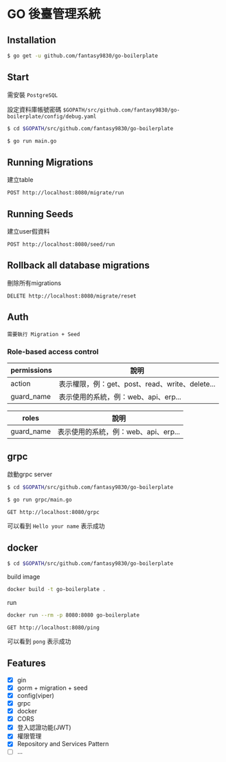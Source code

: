 # GO 後臺管理系統

## Installation
```bash
$ go get -u github.com/fantasy9830/go-boilerplate
```

## Start

需安裝 `PostgreSQL`

設定資料庫帳號密碼 `$GOPATH/src/github.com/fantasy9830/go-boilerplate/config/debug.yaml`

```bash
$ cd $GOPATH/src/github.com/fantasy9830/go-boilerplate
```

```bash
$ go run main.go
```

## Running Migrations
建立table
```http
POST http://localhost:8080/migrate/run
```

## Running Seeds
建立user假資料
```http
POST http://localhost:8080/seed/run
```

## Rollback all database migrations
刪除所有migrations
```http
DELETE http://localhost:8080/migrate/reset
```
## Auth
`需要執行 Migration + Seed`

### Role-based access control
| permissions | 說明                                            |
|-------------|-------------------------------------------------|
| action      | 表示權限，例：get、post、read、write、delete... |
| guard_name  | 表示使用的系統，例：web、api、erp...            |

| roles      | 說明                                 |
|------------|--------------------------------------|
| guard_name | 表示使用的系統，例：web、api、erp... |

## grpc
啟動grpc server
```bash
$ cd $GOPATH/src/github.com/fantasy9830/go-boilerplate
```

```bash
$ go run grpc/main.go
```

```http
GET http://localhost:8080/grpc
```
可以看到 `Hello your name` 表示成功

## docker
```bash
$ cd $GOPATH/src/github.com/fantasy9830/go-boilerplate
```

build image
```bash
docker build -t go-boilerplate .
```

run
```bash
docker run --rm -p 8080:8080 go-boilerplate
```

```http
GET http://localhost:8080/ping
```
可以看到 `pong` 表示成功

## Features

* [x] gin
* [x] gorm + migration + seed
* [x] config(viper)
* [x] grpc
* [x] docker
* [x] CORS
* [x] 登入認證功能(JWT)
* [x] 權限管理
* [x] Repository and Services Pattern
* [ ] ...
